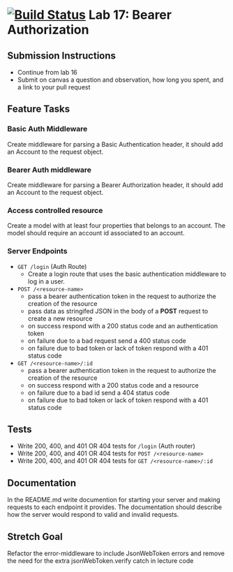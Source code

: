 [![Build Status](https://travis-ci.org/JPLaw/16-19-auth-asset-mgt.svg?branch=master)](https://travis-ci.org/JPLaw/16-19-auth-asset-mgt) Lab 17: Bearer Authorization
======

## Submission Instructions
* Continue from lab 16
* Submit on canvas a question and observation, how long you spent, and a link to your pull request

## Feature Tasks  
### Basic Auth Middleware
Create middleware for parsing a Basic Authentication header, it should add an Account to the request object. 

### Bearer Auth middleware 
Create middleware for parsing a Bearer Authorization header, it should add an Account to the request object.

### Access controlled resource 
Create a model with at least four properties that belongs to an account. The model should require an account id associated to an account.

### Server Endpoints
* `GET /login` (Auth Route)
  * Create a login route that uses the basic authentication middleware to log in a user.
* `POST /<resource-name>` 
  * pass a bearer authentication token in the request to authorize the creation of the resource
  * pass data as stringifed JSON in the body of a **POST** request to create a new resource
  * on success respond with a 200 status code and an authentication token
  * on failure due to a bad request send a 400 status code
  * on failure due to bad token or lack of token respond with a 401 status code
* `GET /<resource-name>/:id` 
  * pass a bearer authentication token in the request to authorize the creation of the resource
  * on success respond with a 200 status code and a resource
  * on failure due to a bad id send a 404 status code
  * on failure due to bad token or lack of token respond with a 401 status code

## Tests
* Write 200, 400, and 401 OR 404 tests for `/login` (Auth router)
* Write 200, 400, and 401 OR 404 tests for `POST /<resource-name>`
* Write 200, 400, and 401 OR 404 tests for `GET /<resource-name>/:id`

## Documentation
In the README.md write documention for starting your server and making requests to each endpoint it provides. The documentation should describe how the server would respond to valid and invalid requests.

## Stretch Goal
Refactor the error-middleware to include JsonWebToken errors and remove the need for the extra jsonWebToken.verify catch in lecture code
